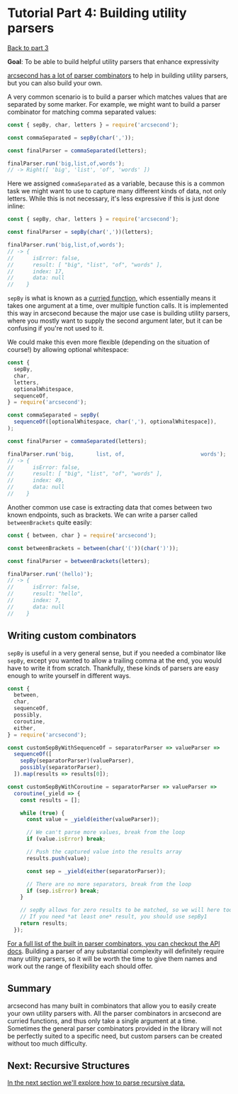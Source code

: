 # Tutorial Part 4: Building utility parsers

[Back to part 3](./tutorial-part-3.md)

**Goal**: To be able to build helpful utility parsers that enhance expressivity

[arcsecond has a lot of parser combinators](https://github.com/francisrstokes/arcsecond#api) to help in building utility parsers, but you can also build your own.

A very common scenario is to build a parser which matches values that are separated by some marker. For example, we might want to build a parser combinator for matching comma separated values:

```javascript
const { sepBy, char, letters } = require('arcsecond');

const commaSeparated = sepBy(char(','));

const finalParser = commaSeparated(letters);

finalParser.run('big,list,of,words');
// -> Right([ 'big', 'list', 'of', 'words' ])
```

Here we assigned `commaSeparated` as a variable, because this is a common task we might want to use to capture many different kinds of data, not only letters. While this is not necessary, it's less expressive if this is just done inline:

```javascript
const { sepBy, char, letters } = require('arcsecond');

const finalParser = sepBy(char(','))(letters);

finalParser.run('big,list,of,words');
// -> {
//      isError: false,
//      result: [ "big", "list", "of", "words" ],
//      index: 17,
//      data: null
//    }
```

`sepBy` is what is known as a [curried function](https://www.sitepoint.com/currying-in-functional-javascript/), which essentially means it takes one argument at a time, over multiple function calls. It is implemented this way in arcsecond because the major use case is building utility parsers, where you mostly want to supply the second argument later, but it can be confusing if you're not used to it.

We could make this even more flexible (depending on the situation of course!) by allowing optional whitespace:

```javascript
const {
  sepBy,
  char,
  letters,
  optionalWhitespace,
  sequenceOf,
} = require('arcsecond');

const commaSeparated = sepBy(
  sequenceOf([optionalWhitespace, char(','), optionalWhitespace]),
);

const finalParser = commaSeparated(letters);

finalParser.run('big,       list, of,                        words');
// -> {
//      isError: false,
//      result: [ "big", "list", "of", "words" ],
//      index: 49,
//      data: null
//    }
```

Another common use case is extracting data that comes between two known endpoints, such as brackets. We can write a parser called `betweenBrackets` quite easily:

```javascript
const { between, char } = require('arcsecond');

const betweenBrackets = between(char('('))(char(')'));

const finalParser = betweenBrackets(letters);

finalParser.run('(hello)');
// -> {
//      isError: false,
//      result: "hello",
//      index: 7,
//      data: null
//    }
```

## Writing custom combinators

`sepBy` is useful in a very general sense, but if you needed a combinator like `sepBy`, except you wanted to allow a trailing comma at the end, you would have to write it from scratch. Thankfully, these kinds of parsers are easy enough to write yourself in different ways.

```javascript
const {
  between,
  char,
  sequenceOf,
  possibly,
  coroutine,
  either,
} = require('arcsecond');

const customSepByWithSequenceOf = separatorParser => valueParser =>
  sequenceOf([
    sepBy(separatorParser)(valueParser),
    possibly(separatorParser),
  ]).map(results => results[0]);

const customSepByWithCoroutine = separatorParser => valueParser =>
  coroutine(_yield => {
    const results = [];

    while (true) {
      const value = _yield(either(valueParser));

      // We can't parse more values, break from the loop
      if (value.isError) break;

      // Push the captured value into the results array
      results.push(value);

      const sep = _yield(either(separatorParser));

      // There are no more separators, break from the loop
      if (sep.isError) break;
    }

    // sepBy allows for zero results to be matched, so we will here too.
    // If you need *at least one* result, you should use sepBy1
    return results;
  });
```

[For a full list of the built in parser combinators, you can checkout the API docs](https://github.com/francisrstokes/arcsecond#api). Building a parser of any substantial complexity will definitely require many utility parsers, so it will be worth the time to give them names and work out the range of flexibility each should offer.

## Summary

arcsecond has many built in combinators that allow you to easily create your own utility parsers with. All the parser combinators in arcsecond are curried functions, and thus only take a single argument at a time. Sometimes the general parser combinators provided in the library will not be perfectly suited to a specific need, but custom parsers can be created without too much difficulty.

## Next: Recursive Structures

[In the next section we'll explore how to parse recursive data.](./tutorial-part-5.md)
